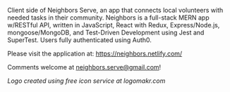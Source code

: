 Client side of Neighbors Serve, an app that connects local volunteers with needed tasks in their community. Neighbors is a full-stack MERN app w/RESTful API, written in JavaScript, React with Redux, Express/Node.js, mongoose/MongoDB, and Test-Driven Development using Jest and SuperTest. Users fully authenticated using Auth0.

Please visit the application at:
https://neighbors.netlify.com/

Comments welcome at neighbors.serve@gmail.com!

*Logo created using free icon service at logomakr.com*
